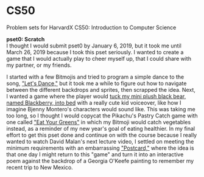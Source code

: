 # CS50
Problem sets for HarvardX CS50: Introduction to Computer Science

**pset0: Scratch**  
I thought I would submit pset0 by January 6, 2019, but it took me until March 26, 2019 because I took this pset seriously. I wanted to create a game that I would actually play to cheer myself up, that I could share with my partner, or my friends. 

I started with a few Bitmojis and tried to program a simple dance to the song, ["Let's Dance,"](https://scratch.mit.edu/projects/269692318/) but it took me a while to figure out how to navigate between the different backdrops and sprites, then scrapped the idea. Next, I wanted a game where the player would [tuck my mini plush black bear, named Blackberry, into bed](https://scratch.mit.edu/projects/278416067/) with a really cute kid voiceover, like how I imagine Bjenny Montero's characters would sound like. This was taking me too long, so I thought I would copycat the Pikachu's Pastry Catch game with one called ["Eat Your Greens"](https://scratch.mit.edu/projects/282480608/) in which my Bitmoji would catch vegetables instead, as a reminder of my new year's goal of eating healthier. In my final effort to get this pset done and continue on with the course because I really wanted to watch David Malan's next lecture video, I settled on meeting the minimum requirements with an embarrassing ["Postcard,"](https://scratch.mit.edu/projects/297401615/) where the idea is that one day I might return to this "game" and turn it into an interactive poem against the backdrop of a Georgia O'Keefe painting to remember my recent trip to New Mexico.